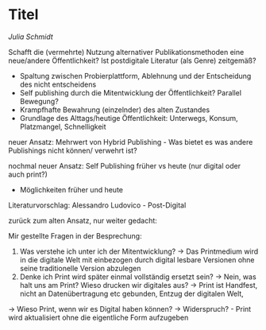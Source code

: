 
# Titel
*Julia Schmidt*

Schafft die (vermehrte) Nutzung alternativer Publikationsmethoden eine neue/andere Öffentlichkeit?
Ist postdigitale Literatur (als Genre) zeitgemäß?

- Spaltung zwischen Probierplattform, Ablehnung und der Entscheidung des nicht entscheidens
- Self publishing durch die Mitentwicklung der Öffentlichkeit? Parallel Bewegung?
- Krampfhafte Bewahrung (einzelnder) des alten Zustandes
- Grundlage des Alttags/heutige Öffentlichkeit: Unterwegs, Konsum, Platzmangel, Schnelligkeit

neuer Ansatz: Mehrwert von Hybrid Publishing - Was bietet es was andere Publishings nicht können/ verwehrt ist?

nochmal neuer Ansatz: Self Publishing früher vs heute (nur digital oder auch print?)

- Möglichkeiten früher und heute 

Literaturvorschlag: Alessandro Ludovico - Post-Digital

zurück zum alten Ansatz, nur weiter gedacht:

Mir gestellte Fragen in der Besprechung: 

1. Was verstehe ich unter ich der Mitentwicklung? -> Das Printmedium wird in die digitale Welt mit einbezogen durch digital lesbare Versionen ohne seine traditionelle Version abzulegen
2. Denke ich Print wird später einmal vollständig ersetzt sein? -> Nein, was halt uns am Print? Wieso drucken wir digitales aus? -> Print ist Handfest, nicht an Datenübertragung etc gebunden, Entzug der digitalen Welt, 

-> Wieso Print, wenn wir es Digital haben können?
-> Widerspruch? - Print wird aktualisiert ohne die eigentliche Form aufzugeben

